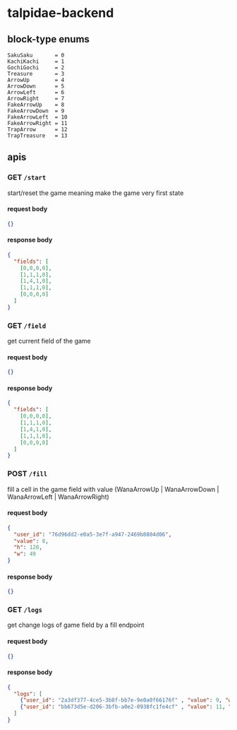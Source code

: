 # talpidae-backend 


## block-type enums

```
SakuSaku       = 0
KachiKachi     = 1
GochiGochi     = 2
Treasure       = 3
ArrowUp        = 4
ArrowDown      = 5
ArrowLeft      = 6
ArrowRight     = 7
FakeArrowUp    = 8
FakeArrowDown  = 9
FakeArrowLeft  = 10
FakeArrowRight = 11
TrapArrow      = 12
TrapTreasure   = 13
```

## apis

### GET `/start`

start/reset the game meaning make the game very first state

#### request body

```json
{}
```

#### response body

```json
{
  "fields": [
    [0,0,0,0],
    [1,1,1,0],
    [1,4,1,0],
    [1,1,1,0],
    [0,0,0,0]
  ]
}
```

### GET `/field`

get current field of the game

#### request body

```json
{}
```

#### response body

```json
{
  "fields": [
    [0,0,0,0],
    [1,1,1,0],
    [1,4,1,0],
    [1,1,1,0],
    [0,0,0,0]
  ]
}
```

### POST `/fill`

fill a cell in the game field with value (WanaArrowUp | WanaArrowDown | WanaArrowLeft | WanaArrowRight)

#### request body

```json
{
  "user_id": "76d96dd2-e0a5-3e7f-a947-2469b8804d06",
  "value": 8,
  "h": 120,
  "w": 49
}
```

#### response body

```json
{}
```

### GET `/logs`

get change logs of game field by a fill endpoint

#### request body

```json
{}
```

#### response body

```json
{
  "logs": [
    {"user_id": "2a3df377-4ce5-3b8f-bb7e-9e0a0f66176f" , "value": 9, "w": 12, "h": 21},
    {"user_id": "bb673d5e-d206-3bfb-a0e2-0938fc1fe4cf" , "value": 11, "w": 2, "h": 18}
  ]
}
```
